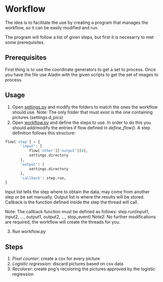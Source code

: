 # Workflow
The idea is to facilitate the use by creating a program that manages the workflow,
so it can be easily modified and run.

The program will follow a list of given steps, but first it is necesarry to met some
prerequisites.

## Prerequisites
First thing is to use the coordinate generators to get a set to process.
Once you have the file use Aladin with the given scripts to get the set of images to
process.

## Usage
1. Open [settings.py](https://github.com/Godh3x/tfg-doublestars/blob/master/Workflow/settings.py) and modify the folders to match the ones the workflow should use.
 Note: The only folder that must exist is the one containing pictures (settings.d_pics)
2. Open [workflow.py](https://github.com/Godh3x/tfg-doublestars/blob/master/Workflow/workflow.py) and define the steps to use.
 In order to do this you should add/modify the entries if flow defined in _define_flow()_.
 A step definition follows this structure:
 ```py
 flow['step'] = {
        'input': [
            flow['other']['output'][0],
            settings.directory
        ],
        'output': [
            settings.directory
        ],
        'callback': step.run,
}
 ```
 Input list tells the step where to obtain the data, may come from another step or be set manually.
 Output list is where the results will be stored.
 Callback is the function defined inside the step the thread will call.
 
 Note: The callback function must be defined as follows: step.run(input1, input2, ..., output1, output2, ..., stop_event)
 Note2: No further modifications are required, the workflow will create the threads for you.
 
 3. Run workflow.py

## Steps
 1. _Pixel counter_: create a csv for every picture
 2. _Logistic regression_: discard pictures based on csv data
 3. _Recolorer_: create png's recoloring the pictures approved by the logistic regression
